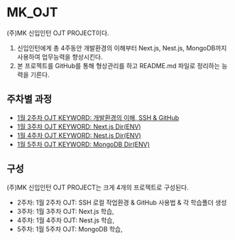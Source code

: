 # MK_OJT
(주)MK 신입인턴 OJT PROJECT이다.
1) 신입인턴에게 총 4주동안 개발환경의 이해부터 Next.js, Nest.js, MongoDB까지 사용하여 업무능력을 향상시킨다.
2) 본 프로젝트를 GitHub를 통해 형상관리를 하고 README.md 파일로 정리하는 능력을 기른다.

## 주차별 과정

- [1월 2주차 OJT KEYWORD: 개발환경의 이해, SSH & GitHub](https://github.com/MinHyeok-lee1/MK_OJT)
- [1월 3주차 OJT KEYWORD: Next.js Dir(ENV)](https://github.com/MinHyeok-lee1/MK_OJT/tree/master/nextjs-env)
- [1월 4주차 OJT KEYWORD: Nest.js Dir(ENV)](https://github.com/MinHyeok-lee1/MK_OJT/tree/master/nestjs-env)
- [1월 5주차 OJT KEYWORD: MongoDB Dir(ENV)](https://github.com/MinHyeok-lee1/MK_OJT/tree/master/mongodb)

## 구성

(주)MK 신입인턴 OJT PROJECT는 크게 4개의 프로젝트로 구성된다.

- 2주차: 1월 2주차 OJT: SSH 로컬 작업환경 & GitHub 사용법 & 각 학습폴더 생성
- 3주차: 1월 3주차 OJT: Next.js 학습, 
- 4주차: 1월 4주차 OJT: Nest.js 학습, 
- 5주차: 1월 5주차 OJT: MongoDB 학습, 
